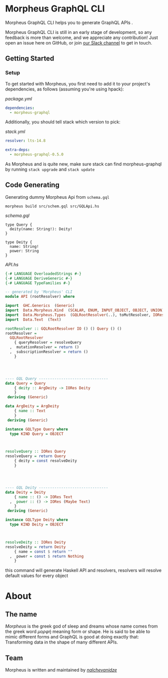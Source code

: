 # Morpheus GraphQL CLI

Morpheus GraphQL CLI helps you to generate GraphQL APIs .

Morpheus GraphQL CLI is still in an early stage of development, so any feedback is more than welcome, and we appreciate any contribution!
Just open an issue here on GitHub, or join [our Slack channel](https://morpheus-graphql-slack-invite.herokuapp.com/) to get in touch.

## Getting Started

### Setup

To get started with Morpheus, you first need to add it to your project's dependencies, as follows (assuming you're using hpack):

_package.yml_

```yaml
dependencies:
  - morpheus-graphql
```

Additionally, you should tell stack which version to pick:

_stack.yml_

```yaml
resolver: lts-14.8

extra-deps:
  - morpheus-graphql-0.5.0
```

As Morpheus and is quite new, make sure stack can find morpheus-graphql by running `stack upgrade` and `stack update`

## Code Generating

Generating dummy Morpheus Api from `schema.gql`

```
morpheus build src/schem.gql src/GQLApi.hs
```

_schema.gql_

```gql
type Query {
  deity(name: String!): Deity!
}

type Deity {
  name: String!
  power: String
}
```

_API.hs_

```haskell
{-# LANGUAGE OverloadedStrings #-}
{-# LANGUAGE DeriveGeneric #-}
{-# LANGUAGE TypeFamilies #-}

-- generated by 'Morpheus' CLI
module API (rootResolver) where

import  GHC.Generics  (Generic)
import  Data.Morpheus.Kind  (SCALAR, ENUM, INPUT_OBJECT, OBJECT, UNION)
import  Data.Morpheus.Types  (GQLRootResolver(..), toMutResolver, IORes, IOMutRes, IOSubRes, Event(..), SubRootRes, GQLType(..), GQLScalar(..), ScalarValue(..))
import  Data.Text  (Text)

rootResolver :: GQLRootResolver IO () () Query () ()
rootResolver =
  GQLRootResolver
    { queryResolver = resolveQuery
  ,  mutationResolver = return ()
  ,  subscriptionResolver = return ()
    }




---- GQL Query -------------------------------
data Query = Query
    { deity :: ArgDeity -> IORes Deity
    }
 deriving (Generic)

data ArgDeity = ArgDeity
    { name :: Text
    }
 deriving (Generic)

instance GQLType Query where
  type KIND Query = OBJECT



resolveQuery :: IORes Query
resolveQuery = return Query
    { deity = const resolveDeity
    }




---- GQL Deity -------------------------------
data Deity = Deity
    { name :: () -> IORes Text
  ,  power :: () -> IORes (Maybe Text)
    }
 deriving (Generic)

instance GQLType Deity where
  type KIND Deity = OBJECT



resolveDeity :: IORes Deity
resolveDeity = return Deity
    { name = const $ return ""
  ,  power = const $ return Nothing
    }
```

this command will generate Haskell API and resolvers,
resolvers will resolve default values for every object

# About

## The name

_Morpheus_ is the greek god of sleep and dreams whose name comes from the greek word _μορφή_ meaning form or shape.
He is said to be able to mimic different forms and GraphQL is good at doing exactly that: Transforming data in the shape
of many different APIs.

## Team

Morpheus is written and maintained by [_nalchevanidze_](https://github.com/nalchevanidze)
